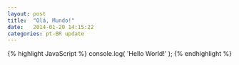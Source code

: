 ```yaml
---
layout: post
title:  "Olá, Mundo!"
date:   2014-01-20 14:15:22
categories: pt-BR update
---
```


{% highlight JavaScript %}
console.log( 'Hello World!' );
{% endhighlight %}